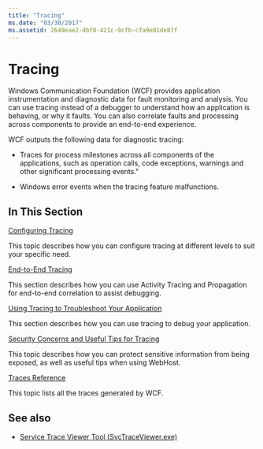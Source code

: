 ```yaml
---
title: "Tracing"
ms.date: "03/30/2017"
ms.assetid: 2649eae2-dbf8-421c-9cfb-cfa9e01de87f
---
```

# Tracing
Windows Communication Foundation (WCF) provides application instrumentation and diagnostic data for fault monitoring and analysis. You can use tracing instead of a debugger to understand how an application is behaving, or why it faults. You can also correlate faults and processing across components to provide an end-to-end experience.  
  
 WCF outputs the following data for diagnostic tracing:  
  
- Traces for process milestones across all components of the applications, such as operation calls, code exceptions, warnings and other significant processing events."  
  
- Windows error events when the tracing feature malfunctions.  
  
## In This Section  
 [Configuring Tracing](configuring-tracing.md)  
  
 This topic describes how you can configure tracing at different levels to suit your specific need.  
  
 [End-to-End Tracing](end-to-end-tracing.md)  
  
 This section describes how you can use Activity Tracing and Propagation for end-to-end correlation to assist debugging.  
  
 [Using Tracing to Troubleshoot Your Application](using-tracing-to-troubleshoot-your-application.md)  
  
 This section describes how you can use tracing to debug your application.  
  
 [Security Concerns and Useful Tips for Tracing](security-concerns-and-useful-tips-for-tracing.md)  
  
 This topic describes how you can protect sensitive information from being exposed, as well as useful tips when using WebHost.  
  
 [Traces Reference](traces-reference.md)  
  
 This topic lists all the traces generated by WCF.  
  
## See also

- [Service Trace Viewer Tool (SvcTraceViewer.exe)](../../service-trace-viewer-tool-svctraceviewer-exe.md)
